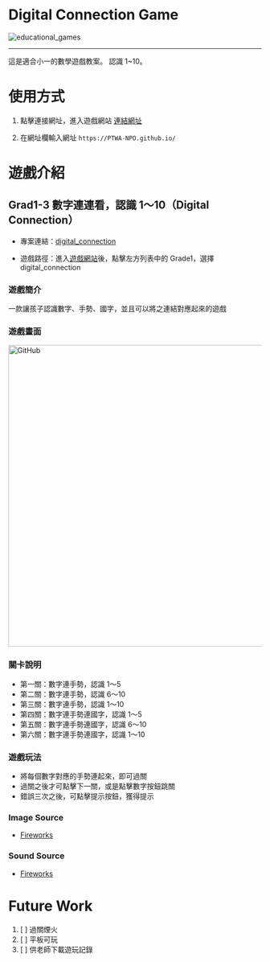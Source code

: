 # Digital Connection Game

![educational_games](https://img.shields.io/github/v/tag/PTWA-NPO/PTWA-NPO.github.io)

---
這是適合小一的數學遊戲教案。
認識 1~10。

# 使用方式

[//]: # (TODO demo gif)

1. 點擊連接網址，進入遊戲網站
    [連結網址](https://PTWA-NPO.github.io/)

2. 在網址欄輸入網址
    `https://PTWA-NPO.github.io/`

[//]: # (TODO demo gif)


# 遊戲介紹

## Grad1-3 數字連連看，認識 1～10（Digital Connection）


- 專案連結：[digital_connection](https://github.com/PTWA-NPO/PTWA-NPO.github.io/tree/develop/digital_connection)

- 遊戲路徑：進入[遊戲網站](https://PTWA-NPO.github.io/)後，點擊左方列表中的 Grade1，選擇 digital_connection

### 遊戲簡介

一款讓孩子認識數字、手勢、國字，並且可以將之連結對應起來的遊戲

### 遊戲畫面
<img src="https://raw.githubusercontent.com/PTWA-NPO/PTWA-NPO.github.io/develop/digital_connection/asset/image/digital_connection.gif" alt="GitHub" title="Digital Connection View" width="800" height="600"/>

### 關卡說明
- 第一關：數字連手勢，認識 1～5
- 第二關：數字連手勢，認識 6～10
- 第三關：數字連手勢，認識 1～10
- 第四關：數字連手勢連國字，認識 1～5
- 第五關：數字連手勢連國字，認識 6～10
- 第六關：數字連手勢連國字，認識 1～10
  
### 遊戲玩法
- 將每個數字對應的手勢連起來，即可過關
- 過關之後才可點擊下一關，或是點擊數字按鈕跳關
- 錯誤三次之後，可點擊提示按鈕，獲得提示
 
### Image Source
- [Fireworks](https://opengameart.org/content/fireworks)

### Sound Source
- [Fireworks](https://opengameart.org/content/fireworks-with-applause-happy-people)

# Future Work

1. [ ] 過關煙火
2. [ ] 平板可玩
3. [ ] 供老師下載遊玩記錄